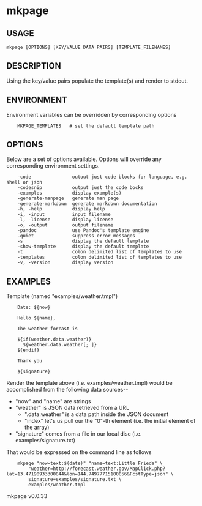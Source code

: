 
# mkpage

## USAGE

	mkpage [OPTIONS] [KEY/VALUE DATA PAIRS] [TEMPLATE_FILENAMES]

## DESCRIPTION

Using the key/value pairs populate the template(s) and render to stdout.


## ENVIRONMENT

Environment variables can be overridden by corresponding options

```
    MKPAGE_TEMPLATES   # set the default template path
```

## OPTIONS

Below are a set of options available. Options will override any 
corresponding environment settings.

```
    -code               outout just code blocks for language, e.g. shell or json
    -codesnip           output just the code bocks
    -examples           display example(s)
    -generate-manpage   generate man page
    -generate-markdown  generate markdown documentation
    -h, -help           display help
    -i, -input          input filename
    -l, -license        display license
    -o, -output         output filename
    -pandoc             use Pandoc's template engine
    -quiet              suppress error messages
    -s                  display the default template
    -show-template      display the default template
    -t                  colon delimited list of templates to use
    -templates          colon delimited list of templates to use
    -v, -version        display version
```


## EXAMPLES

Template (named "examples/weather.tmpl")
    
```
    Date: ${now}
    
    Hello ${name},
        
    The weather forcast is
    
    ${if(weather.data.weather)}
      ${weather.data.weather[; ]}
    ${endif}
    
    Thank you
    
    ${signature}
```

Render the template above (i.e. examples/weather.tmpl) would be 
accomplished from the following data sources--

 + "now" and "name" are strings
 + "weather" is JSON data retrieved from a URL
 	+ ".data.weather" is a data path inside the JSON document
	+ "index" let's us pull our the "0"-th element (i.e. the initial element of the array)
 + "signature" comes from a file in our local disc (i.e. examples/signature.txt)

That would be expressed on the command line as follows

```
    mkpage "now=text:$(date)" "name=text:Little Frieda" \
        "weather=http://forecast.weather.gov/MapClick.php?lat=13.47190933300044&lon=144.74977715100056&FcstType=json" \
        signature=examples/signature.txt \
        examples/weather.tmpl     
```

mkpage v0.0.33
